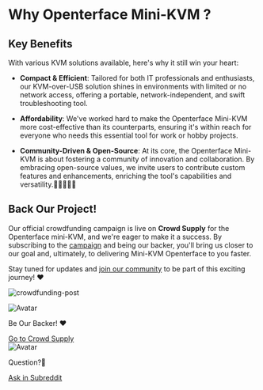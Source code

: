 # Why Openterface Mini-KVM ?

## Key Benefits

With various KVM solutions available, here's why it still win your heart:

- **Compact & Efficient**: Tailored for both IT professionals and enthusiasts, our KVM-over-USB solution shines in environments with limited or no network access, offering a portable, network-independent, and swift troubleshooting tool.

- **Affordability**: We've worked hard to make the Openterface Mini-KVM more cost-effective than its counterparts, ensuring it's within reach for everyone who needs this essential tool for work or hobby projects.

- **Community-Driven & Open-Source**: At its core, the Openterface Mini-KVM is about fostering a community of innovation and collaboration. By embracing open-source values, we invite users to contribute custom features and enhancements, enriching the tool's capabilities and versatility.👨‍💻🤝👩‍💻

## Back Our Project!

Our official crowdfunding campaign is live on **Crowd Supply** for the Openterface mini-KVM, and we're eager to make it a success. By subscribing to the [campaign]((https://www.crowdsupply.com/techxartisan/openterface-mini-kvm)) and being our backer, you'll bring us closer to our goal and, ultimately, to delivering Mini-KVM Openterface to you faster. 

Stay tuned for updates and [join our community](https://www.reddit.com/r/Openterface_miniKVM/) to be part of this exciting journey! ❤️


![crowdfunding-post](/images/crowdfunding-post.png)


<section class="dialogue-section-white" id="dialogues-section">
    <div class="container">
        <div class="callout-button-container">
            <div class="dialogue-bubble" id="op-bubble">
                <img src="/images/op-avatar.jpg" alt="Avatar" class="avatar" draggable="false">
                <p>Be Our Backer! ❤️</p>
                <a href="https://www.crowdsupply.com/techxartisan/openterface-mini-kvm" class="md-button md-button--primary" id="join-waitlist-button">Go to Crowd Supply</a>
            </div>
            <div class="dialogue-bubble" id="op-bubble">
                <img src="/images/op-avatar.jpg" alt="Avatar" class="avatar" draggable="false">
                <p>Question?🤔</p>
                <a href="https://www.reddit.com/r/Openterface_miniKVM/" class="md-button md-button--primary" id="join-waitlist-button">Ask in Subreddit</a>
            </div>
        </div>
    </div>
</section>